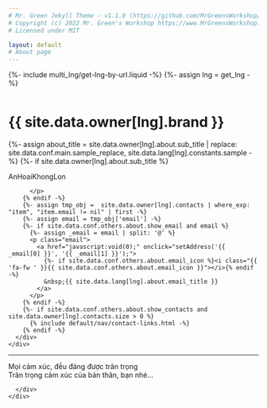 ```yaml
---
# Mr. Green Jekyll Theme - v1.1.0 (https://github.com/MrGreensWorkshop/MrGreen-JekyllTheme)
# Copyright (c) 2022 Mr. Green's Workshop https://www.MrGreensWorkshop.com
# Licensed under MIT

layout: default
# About page
---
```

{%- include multi_lng/get-lng-by-url.liquid -%}
{%- assign lng = get_lng -%}
<div class="multipurpose-container about-container">
  <div class="row about-main">
    <div class="col-md-3 about-img">
      <img src="https://scontent.fsgn5-6.fna.fbcdn.net/v/t39.30808-6/306667129_405513998386591_595699962379756369_n.jpg?_nc_cat=108&ccb=1-7&_nc_sid=09cbfe&_nc_ohc=KPZN1-0v-RcAX-fJgyi&_nc_oc=AQk_ufIA7VQPyKGdEiEA19gNWVWVjHwVKkfnfFbdsxvIUVYdfcvyqfFX4rabs0DEMLQRXF-ENI3tiRKlIL75HAG7&tn=GcBuE94eE9H4cMBZ&_nc_ht=scontent.fsgn5-6.fna&oh=00_AfBAksiERwQedDVcX5NFqSV0yGwLvP42mwq6nHZ3rgw4gg&oe=6368B0FE" alt="">
    </div>
    <div class="col-md-9 about-header">
      <h1 translate="no">{{ site.data.owner[lng].brand }}</h1>
      <div class="meta-container">
        {%- assign about_title = site.data.owner[lng].about.sub_title | replace: site.data.conf.main.sample_replace, site.data.lang[lng].constants.sample -%}
        {%- if site.data.owner[lng].about.sub_title %}
          <p class="sub-title">
            AnHoaiKhongLon

          </p>
        {% endif -%}
        {%- assign tmp_obj =  site.data.owner[lng].contacts | where_exp: "item", "item.email != nil" | first -%}
        {%- assign email = tmp_obj['email'] -%}
        {%- if site.data.conf.others.about.show_email and email %}
          {%- assign _email = email | split: '@' %}
          <p class="email">
            <a href="javascript:void(0);" onclick="setAddress('{{ _email[0] }}', '{{ _email[1] }}');">
              {%- if site.data.conf.others.about.email_icon %}<i class="{{ 'fa-fw ' }}{{ site.data.conf.others.about.email_icon }}"></i>{% endif -%}
              &nbsp;{{ site.data.lang[lng].about.email_title }}
            </a>
          </p>
        {% endif -%}
        {%- if site.data.conf.others.about.show_contacts and site.data.owner[lng].contacts.size > 0 %}
          {% include default/nav/contact-links.html -%}
        {% endif -%}
      </div>
    </div>
  </div>
  <div class="row about-divider">
    <hr>
  </div>
  <div class="row">
    <div class="col-md-12">
      <div class="about-msg markdown-style">
        Mọi cảm xúc, đều đáng được trân trọng <br>
		Trân trọng cảm xúc của bản thân, bạn nhé...

      </div>
    </div>
  </div>
</div>
